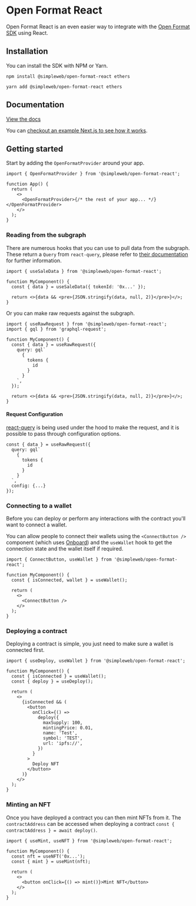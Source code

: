 # Open Format React

Open Format React is an even easier way to integrate with the [Open Format SDK](https://github.com/simpleweb/open-format/tree/main/sdks/open-format) using React.

## Installation

You can install the SDK with NPM or Yarn.

```shell
npm install @simpleweb/open-format-react ethers
```

```shell
yarn add @simpleweb/open-format-react ethers
```

## Documentation

[View the docs](https://docs.openformat.simpleweb.co.uk/sdk/react)

You can [checkout an example Next.js to see how it works](https://github.com/simpleweb/open-format/tree/main/examples/react-next).

## Getting started

Start by adding the `OpenFormatProvider` around your app.

```tsx
import { OpenFormatProvider } from '@simpleweb/open-format-react';

function App() {
  return (
    <>
      <OpenFormatProvider>{/* the rest of your app... */}</OpenFormatProvider>
    </>
  );
}
```

### Reading from the subgraph

There are numerous hooks that you can use to pull data from the subgraph. These return a `Query` from `react-query`, please refer to [their documentation](https://tanstack.com/query/v4/docs/guides/queries) for further information.

```tsx
import { useSaleData } from '@simpleweb/open-format-react';

function MyComponent() {
  const { data } = useSaleData({ tokenId: '0x...' });

  return <>{data && <pre>{JSON.stringify(data, null, 2)}</pre>}</>;
}
```

Or you can make raw requests against the subgraph.

```tsx
import { useRawRequest } from '@simpleweb/open-format-react';
import { gql } from 'graphql-request';

function MyComponent() {
  const { data } = useRawRequest({
    query: gql`
      {
        tokens {
          id
        }
      }
    `,
  });

  return <>{data && <pre>{JSON.stringify(data, null, 2)}</pre>}</>;
}
```

#### Request Configuration

[react-query](https://tanstack.com/query/v4/) is being used under the hood to make the request, and it is possible to pass through configuration options.

```tsx
const { data } = useRawRequest({
  query: gql`
    {
      tokens {
        id
      }
    }
  `,
  config: {...}
});
```

### Connecting to a wallet

Before you can deploy or perform any interactions with the contract you'll want to connect a wallet.

You can allow people to connect their wallets using the `<ConnectButton />` component (which uses [Onboard](https://www.blocknative.com/onboard)) and the `useWallet` hook to get the connection state and the wallet itself if required.

```tsx
import { ConnectButton, useWallet } from '@simpleweb/open-format-react';

function MyComponent() {
  const { isConnected, wallet } = useWallet();

  return (
    <>
      <ConnectButton />
    </>
  );
}
```

### Deploying a contract

Deploying a contract is simple, you just need to make sure a wallet is connected first.

```tsx
import { useDeploy, useWallet } from '@simpleweb/open-format-react';

function MyComponent() {
  const { isConnected } = useWallet();
  const { deploy } = useDeploy();

  return (
    <>
      {isConnected && (
        <button
          onClick={() =>
            deploy({
              maxSupply: 100,
              mintingPrice: 0.01,
              name: 'Test',
              symbol: 'TEST',
              url: 'ipfs://',
            })
          }
        >
          Deploy NFT
        </button>
      )}
    </>
  );
}
```

### Minting an NFT

Once you have deployed a contract you can then mint NFTs from it. The `contractAddress` can be accessed when deploying a contract `const { contractAddress } = await deploy()`.

```tsx
import { useMint, useNFT } from '@simpleweb/open-format-react';

function MyComponent() {
  const nft = useNFT('0x...');
  const { mint } = useMint(nft);

  return (
    <>
      <button onClick={() => mint()}>Mint NFT</button>
    </>
  );
}
```
